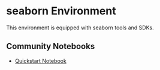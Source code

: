 
# seaborn Environment

This environment is equipped with seaborn tools and SDKs.

## Community Notebooks

- [Quickstart Notebook](./quickstart.ipynb)
